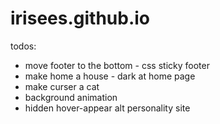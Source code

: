 # irisees.github.io

todos:

- move footer to the bottom - css sticky footer
- make home a house - dark at home page
- make curser a cat
- background animation
- hidden hover-appear alt personality site